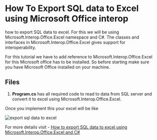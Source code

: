 # How To Export SQL data to Excel using Microsoft Office interop

how to export SQL data to excel. For this we will be using Microsoft.Interop.Office.Excel namespace and C#. The classes and interfaces in Microsoft.Interop.Office.Excel gives support for interoperability.

For this tutorial we have to add reference to Microsoft.Interop.Office.Excel for this Microsoft office has to be installed. So before starting make sure you have Microsoft Office installed on your machine. 

## Files

1. **Program.cs** has all required code to read to data from SQL server and convert it to excel using Microsoft.Interop.Office.Excel.

Once you implement this your excel will be like

![export sql data to excel](https://geeksarray.com/images/blog/ProductsExcel.png)

For more details visit - [How to export SQL data to excel using Microsoft.Interop.Office.Excel and C#](https://geeksarray.com/blog/how-to-export-sql-data-to-excel-using-microsoft-office-interop)
